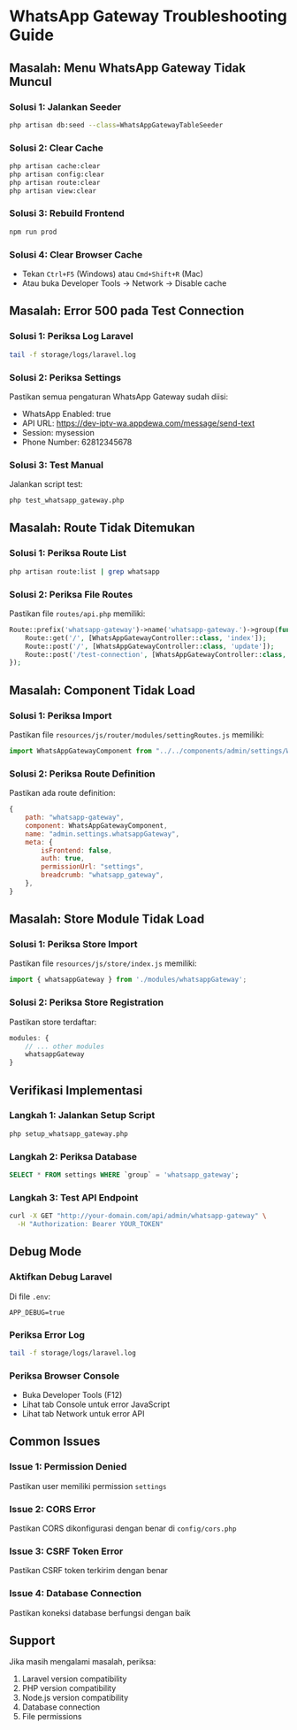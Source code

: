 # WhatsApp Gateway Troubleshooting Guide

## Masalah: Menu WhatsApp Gateway Tidak Muncul

### Solusi 1: Jalankan Seeder
```bash
php artisan db:seed --class=WhatsAppGatewayTableSeeder
```

### Solusi 2: Clear Cache
```bash
php artisan cache:clear
php artisan config:clear
php artisan route:clear
php artisan view:clear
```

### Solusi 3: Rebuild Frontend
```bash
npm run prod
```

### Solusi 4: Clear Browser Cache
- Tekan `Ctrl+F5` (Windows) atau `Cmd+Shift+R` (Mac)
- Atau buka Developer Tools → Network → Disable cache

## Masalah: Error 500 pada Test Connection

### Solusi 1: Periksa Log Laravel
```bash
tail -f storage/logs/laravel.log
```

### Solusi 2: Periksa Settings
Pastikan semua pengaturan WhatsApp Gateway sudah diisi:
- WhatsApp Enabled: true
- API URL: https://dev-iptv-wa.appdewa.com/message/send-text
- Session: mysession
- Phone Number: 62812345678

### Solusi 3: Test Manual
Jalankan script test:
```bash
php test_whatsapp_gateway.php
```

## Masalah: Route Tidak Ditemukan

### Solusi 1: Periksa Route List
```bash
php artisan route:list | grep whatsapp
```

### Solusi 2: Periksa File Routes
Pastikan file `routes/api.php` memiliki:
```php
Route::prefix('whatsapp-gateway')->name('whatsapp-gateway.')->group(function () {
    Route::get('/', [WhatsAppGatewayController::class, 'index']);
    Route::post('/', [WhatsAppGatewayController::class, 'update']);
    Route::post('/test-connection', [WhatsAppGatewayController::class, 'testConnection']);
});
```

## Masalah: Component Tidak Load

### Solusi 1: Periksa Import
Pastikan file `resources/js/router/modules/settingRoutes.js` memiliki:
```javascript
import WhatsAppGatewayComponent from "../../components/admin/settings/WhatsAppGateway/WhatsAppGatewayComponent";
```

### Solusi 2: Periksa Route Definition
Pastikan ada route definition:
```javascript
{
    path: "whatsapp-gateway",
    component: WhatsAppGatewayComponent,
    name: "admin.settings.whatsappGateway",
    meta: {
        isFrontend: false,
        auth: true,
        permissionUrl: "settings",
        breadcrumb: "whatsapp_gateway",
    },
}
```

## Masalah: Store Module Tidak Load

### Solusi 1: Periksa Store Import
Pastikan file `resources/js/store/index.js` memiliki:
```javascript
import { whatsappGateway } from './modules/whatsappGateway';
```

### Solusi 2: Periksa Store Registration
Pastikan store terdaftar:
```javascript
modules: {
    // ... other modules
    whatsappGateway
}
```

## Verifikasi Implementasi

### Langkah 1: Jalankan Setup Script
```bash
php setup_whatsapp_gateway.php
```

### Langkah 2: Periksa Database
```sql
SELECT * FROM settings WHERE `group` = 'whatsapp_gateway';
```

### Langkah 3: Test API Endpoint
```bash
curl -X GET "http://your-domain.com/api/admin/whatsapp-gateway" \
  -H "Authorization: Bearer YOUR_TOKEN"
```

## Debug Mode

### Aktifkan Debug Laravel
Di file `.env`:
```
APP_DEBUG=true
```

### Periksa Error Log
```bash
tail -f storage/logs/laravel.log
```

### Periksa Browser Console
- Buka Developer Tools (F12)
- Lihat tab Console untuk error JavaScript
- Lihat tab Network untuk error API

## Common Issues

### Issue 1: Permission Denied
Pastikan user memiliki permission `settings`

### Issue 2: CORS Error
Pastikan CORS dikonfigurasi dengan benar di `config/cors.php`

### Issue 3: CSRF Token Error
Pastikan CSRF token terkirim dengan benar

### Issue 4: Database Connection
Pastikan koneksi database berfungsi dengan baik

## Support

Jika masih mengalami masalah, periksa:
1. Laravel version compatibility
2. PHP version compatibility
3. Node.js version compatibility
4. Database connection
5. File permissions
